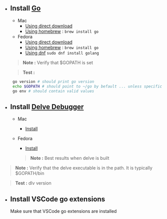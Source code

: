 - ## Install [Go](https://golang.org/doc/)
  - Mac
    - [Using direct download](https://golang.org/doc/install)
    - [Using homebrew](https://docs.brew.sh) : ``` brew install go ```
  - Fedora
    - [Using direct download](https://golang.org/doc/install)
    - [Using homebrew](https://docs.brew.sh/Homebrew-on-Linux) : ``` brew install go ```
    - [Using dnf](https://developer.fedoraproject.org/tech/languages/go/go-installation.h) ``` sudo dnf install golang ```
  > **Note :** Verify that $GOPATH is set
  
  > **Test :** 
  ```sh
   go version # should print go version
   echo $GOPATH # should point to ~/go by befault ... unless specifically set otherwise
   go env # should contain valid values 
   ```

- ## Install [Delve Debugger](https://github.com/go-delve/delve)
  - Mac
    - [Install](https://github.com/go-delve/delve/blob/master/Documentation/installation/osx/install.md)
    
  - Fedora
    - [Install](https://github.com/go-delve/delve/blob/master/Documentation/installation/linux/install.md)
    > **Note :** Best results when delve is built


>**Note :** Verify that the delve executable is in the path. It is typically $GOPATH/bin

>**Test :** dlv version

- ## Install VSCode go extensions 
  Make sure that VSCode go extensions are installed